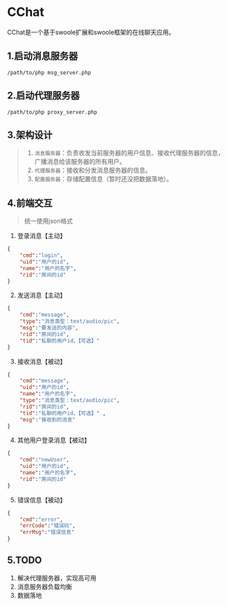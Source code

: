 # CChat
CChat是一个基于swoole扩展和swoole框架的在线聊天应用。

## 1.启动消息服务器
`/path/to/php msg_server.php`

## 2.启动代理服务器
`/path/to/php proxy_server.php`

## 3.架构设计

>1. `消息服务器`：负责收发当前服务器的用户信息、接收代理服务器的信息，广播消息给该服务器的所有用户。
>2. `代理服务器`：接收和分发消息服务器的信息。
>3. `配置服务器`：存储配置信息（暂时还没把数据落地）。

## 4.前端交互
>统一使用json格式


1. 登录消息【主动】
```json
{
	"cmd":"login",
	"uid":"用户的id",
	"name":"用户的名字",
	"rid":"房间的id"
}
```

2. 发送消息【主动】
```json
{
	"cmd":"message",
	"type":"消息类型：text/audio/pic",
	"msg":"要发送的内容",
	"rid":"房间的id",
	"tid":"私聊的用户id，【可选】" 
}
```

3. 接收消息【被动】
```json
{
	"cmd":"message",
	"uid":"用户的id",
	"name":"用户的名字",
	"type":"消息类型：text/audio/pic",
	"rid":"房间的id",
	"tid":"私聊的用户id，【可选】" ,
	"msg":"接收到的消息"
}
```

4. 其他用户登录消息【被动】
```json
{
	"cmd":"newUser",
	"uid":"用户的id",
	"name":"用户的名字",
	"rid":"房间的id"
}
```

5. 错误信息【被动】
```json
{
	"cmd":"error",
	"errCode":"错误码",
	"errMsg":"错误信息"
}
```

## 5.TODO
1. 解决代理服务器，实现高可用
2. 消息服务器负载均衡
3. 数据落地
